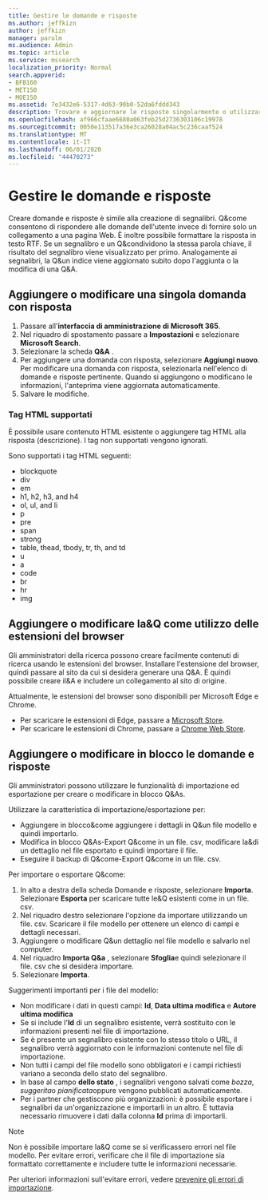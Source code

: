 ```yaml
---
title: Gestire le domande e risposte
ms.author: jeffkizn
author: jeffkizn
manager: parulm
ms.audience: Admin
ms.topic: article
ms.service: mssearch
localization_priority: Normal
search.appverid:
- BFB160
- MET150
- MOE150
ms.assetid: 7e3432e6-5317-4d63-90b0-52da6fddd343
description: Trovare e aggiornare le risposte singolarmente o utilizzare gli strumenti di ricerca di Microsoft disponibili per modificare&come tutti insieme.
ms.openlocfilehash: af966cfaae6680a063feb25d2736303106c19978
ms.sourcegitcommit: 0050e113517a36e3ca26028a04ac5c236caaf524
ms.translationtype: MT
ms.contentlocale: it-IT
ms.lasthandoff: 06/01/2020
ms.locfileid: "44470273"
---
```

# <a name="manage-qas"></a>Gestire le domande e risposte

Creare domande e risposte è simile alla creazione di segnalibri. Q&come consentono di rispondere alle domande dell'utente invece di fornire solo un collegamento a una pagina Web. È inoltre possibile formattare la risposta in testo RTF. Se un segnalibro e un Q&condividono la stessa parola chiave, il risultato del segnalibro viene visualizzato per primo. Analogamente ai segnalibri, la Q&un indice viene aggiornato subito dopo l'aggiunta o la modifica di una Q&A.

## <a name="add-or-edit-a-single-qa"></a>Aggiungere o modificare una singola domanda con risposta

1. Passare all'**interfaccia di amministrazione di Microsoft 365**.
1. Nel riquadro di spostamento passare a **Impostazioni** e selezionare **Microsoft Search**.
1. Selezionare la scheda **Q&A** .
1. Per aggiungere una domanda con risposta, selezionare **Aggiungi nuovo**.
Per modificare una domanda con risposta, selezionarla nell'elenco di domande e risposte pertinente. Quando si aggiungono o modificano le informazioni, l'anteprima viene aggiornata automaticamente.
1. Salvare le modifiche.

### <a name="supported-html-tags"></a>Tag HTML supportati

È possibile usare contenuto HTML esistente o aggiungere tag HTML alla risposta (descrizione). I tag non supportati vengono ignorati.

Sono supportati i tag HTML seguenti:

- blockquote
- div
- em
- h1, h2, h3, and h4
- ol, ul, and li
- p
- pre
- span
- strong
- table, thead, tbody, tr, th, and td
- u
- a
- code
- br
- hr
- img

## <a name="add-or-edit-qas-using-browser-extensions"></a>Aggiungere o modificare la&Q come utilizzo delle estensioni del browser

Gli amministratori della ricerca possono creare facilmente contenuti di ricerca usando le estensioni del browser. Installare l'estensione del browser, quindi passare al sito da cui si desidera generare una Q&A. È quindi possibile creare il&A e includere un collegamento al sito di origine.

Attualmente, le estensioni del browser sono disponibili per Microsoft Edge e Chrome.

- Per scaricare le estensioni di Edge, passare a [Microsoft Store](https://www.microsoft.com/p/microsoft-search-content-creator/9nrqdbcbwq55?activetab=pivot:overviewtab).
- Per scaricare le estensioni di Chrome, passare a [Chrome Web Store](https://chrome.google.com/webstore/detail/microsoft-search-content/nocnablpaoeecfmfnjoheefkogmleipm).

## <a name="bulk-add-or-edit-qas"></a>Aggiungere o modificare in blocco le domande e risposte

Gli amministratori possono utilizzare le funzionalità di importazione ed esportazione per creare o modificare in blocco Q&As.

Utilizzare la caratteristica di importazione/esportazione per:

- Aggiungere in blocco&come aggiungere i dettagli in Q&un file modello e quindi importarlo.
- Modifica in blocco Q&As-Export Q&come in un file. csv, modificare la&di un dettaglio nel file esportato e quindi importare il file.
- Eseguire il backup di Q&come-Export Q&come in un file. csv.

Per importare o esportare Q&come:

1. In alto a destra della scheda Domande e risposte, selezionare **Importa**.
Selezionare **Esporta** per scaricare tutte le&Q esistenti come in un file. csv.
1. Nel riquadro destro selezionare l'opzione da importare utilizzando un file. csv. Scaricare il file modello per ottenere un elenco di campi e dettagli necessari.
1. Aggiungere o modificare Q&un dettaglio nel file modello e salvarlo nel computer.
1. Nel riquadro **Importa Q&a** , selezionare **Sfoglia**e quindi selezionare il file. csv che si desidera importare.
1. Selezionare **Importa**.

Suggerimenti importanti per i file del modello:

- Non modificare i dati in questi campi: **Id**, **Data ultima modifica** e **Autore ultima modifica**
- Se si include l'**Id** di un segnalibro esistente, verrà sostituito con le informazioni presenti nel file di importazione.
- Se è presente un segnalibro esistente con lo stesso titolo o URL, il segnalibro verrà aggiornato con le informazioni contenute nel file di importazione.
- Non tutti i campi del file modello sono obbligatori e i campi richiesti variano a seconda dello stato del segnalibro.
- In base al campo **dello stato** , i segnalibri vengono salvati come *bozza*, *suggerita*o *pianificata*oppure vengono pubblicati automaticamente.
- Per i partner che gestiscono più organizzazioni: è possibile esportare i segnalibri da un'organizzazione e importarli in un altro. È tuttavia necessario rimuovere i dati dalla colonna **Id** prima di importarli.

> [!NOTE]
> Non è possibile importare la&Q come se si verificassero errori nel file modello. Per evitare errori, verificare che il file di importazione sia formattato correttamente e includere tutte le informazioni necessarie.

Per ulteriori informazioni sull'evitare errori, vedere [prevenire gli errori di importazione](manage-bookmarks.md#prevent-import-errors).
